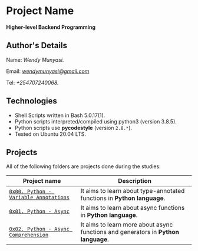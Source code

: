# Project Name
**Higher-level Backend Programming**

## Author's Details
Name: *Wendy Munyasi.*

Email: *wendymunyasi@gmail.com*

Tel: *+254707240068.*

## Technologies
* Shell Scripts written in Bash 5.0.17(1).
* Python scripts interpreted/compiled using python3 (version 3.8.5).
* Python scripts use **pycodestyle** (version `2.8.*`).
* Tested on Ubuntu 20.04 LTS.

## Projects
All of the following folders are projects done during the studies:

| Project name | Description |
| ------------ | ----------- |
| [`0x00. Python - Variable Annotations`](https://github.com/wendymunyasi/alx-backend-python/tree/master/0x00-python_variable_annotations) | It aims to learn about type-annotated functions in **Python language**.|
| [`0x01. Python - Async`](https://github.com/wendymunyasi/alx-backend-python/tree/master/0x01-python_async_function) | It aims to learn about async functions in **Python language**.|
| [`0x02. Python - Async Comprehension`](https://github.com/wendymunyasi/alx-backend-python/tree/master/0x02-python_async_comprehension) | It aims to learn more about async functions and generators in **Python language**.|

